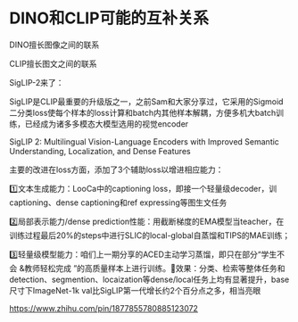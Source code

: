 # DINO和CLIP可能的互补关系
DINO擅长图像之间的联系

CLIP擅长图文之间的联系


SigLIP-2来了：

SigLIP是CLIP最重要的升级版之一，之前Sam和大家分享过，它采用的Sigmoid二分类loss使每个样本的loss计算和batch内其他样本解耦，方便多机大batch训练，已经成为诸多多模态大模型选用的视觉encoder


SigLIP 2: Multilingual Vision-Language Encoders with Improved Semantic Understanding, Localization, and Dense Features

主要的改进在loss方面，添加了3个辅助loss以增进相应能力：

1️⃣文本生成能力：LooCa中的captioning loss，即接一个轻量级decoder，训captioning、dense captioning和ref expressing等图生文任务

2️⃣局部表示能力/dense prediction性能：用截断梯度的EMA模型当teacher，在训练过程最后20%的steps中进行SLIC的local-global自蒸馏和TIPS的MAE训练；

3️⃣轻量级模型能力：咱们上一期分享的ACED主动学习蒸馏，即只在部分“学生不会 &教师轻松完成 ”的高质量样本上进行训练。🚀效果：分类、检索等整体任务和detection、segmention、locaization等dense/local任务上均有显著提升，base尺寸下ImageNet-1k val比SigLIP第一代增长约2个百分点之多，相当亮眼

https://www.zhihu.com/pin/1877855780885123072

